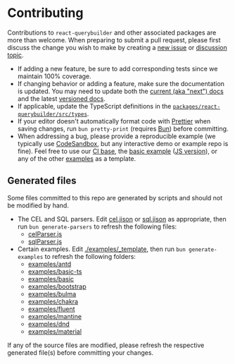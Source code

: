 # Contributing

Contributions to `react-querybuilder` and other associated packages are more than welcome. When preparing to submit a pull request, please first discuss the change you wish to make by creating a [new issue](https://github.com/react-querybuilder/react-querybuilder/issues/new) or [discussion topic](https://github.com/react-querybuilder/react-querybuilder/discussions/new).

- If adding a new feature, be sure to add corresponding tests since we maintain 100% coverage.
- If changing behavior or adding a feature, make sure the documentation is updated. You may need to update both the [current (aka "next") docs](./website/docs/) and the latest [versioned docs](./website/versioned_docs/).
- If applicable, update the TypeScript definitions in the [`packages/react-querybuilder/src/types`](./packages/react-querybuilder/src/types).
- If your editor doesn't automatically format code with [Prettier](https://prettier.io/) when saving changes, run `bun pretty-print` (requires [Bun](https://bun.sh/)) before committing.
- When addressing a bug, please provide a reproducible example (we typically use [CodeSandbox](https://codesandbox.io), but any interactive demo or example repo is fine). Feel free to use our [CI base](https://codesandbox.io/p/sandbox/github/react-querybuilder/react-querybuilder/tree/main/examples/ci), the [basic example](https://codesandbox.io/p/sandbox/github/react-querybuilder/react-querybuilder/tree/main/examples/basic-ts) ([JS version](https://codesandbox.io/p/sandbox/github/react-querybuilder/react-querybuilder/tree/main/examples/basic)), or any of the other [examples](./examples/) as a template.

## Generated files

Some files committed to this repo are generated by scripts and should not be modified by hand.

- The CEL and SQL parsers. Edit [cel.jison](./packages/react-querybuilder/src/utils/parseCEL/cel.jison) or [sql.jison](./packages/react-querybuilder/src/utils/parseSQL/sql.jison) as appropriate, then run `bun generate-parsers` to refresh the following files:
  - [celParser.js](./packages/react-querybuilder/src/utils/parseCEL/celParser.js)
  - [sqlParser.js](./packages/react-querybuilder/src/utils/parseSQL/sqlParser.js)
- Certain examples. Edit [./examples/\_template](./examples/_template), then run `bun generate-examples` to refresh the following folders:
  - [examples/antd](./examples/antd)
  - [examples/basic-ts](./examples/basic-ts)
  - [examples/basic](./examples/basic)
  - [examples/bootstrap](./examples/bootstrap)
  - [examples/bulma](./examples/bulma)
  - [examples/chakra](./examples/chakra)
  - [examples/fluent](./examples/fluent)
  - [examples/mantine](./examples/mantine)
  - [examples/dnd](./examples/dnd)
  - [examples/material](./examples/material)

If any of the source files are modified, please refresh the respective generated file(s) before committing your changes.
